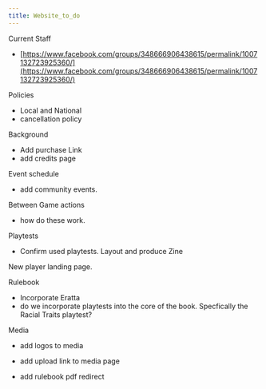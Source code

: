 ```yaml
---
title: Website_to_do
---
```


Current Staff
- [https://www.facebook.com/groups/348666906438615/permalink/1007132723925360/](https://www.facebook.com/groups/348666906438615/permalink/1007132723925360/)

Policies
- Local and National
- cancellation policy

Background
- Add purchase Link
- add credits page

Event schedule 
- add community events. 

Between Game actions

- how do these work. 

Playtests

- Confirm used playtests. Layout and produce Zine

New player landing page.

Rulebook
- Incorporate Eratta
- do we incorporate playtests into the core of the book. Specfically the Racial Traits playtest? 

Media

- add logos to media

- add upload link to media page

- add rulebook pdf redirect

  